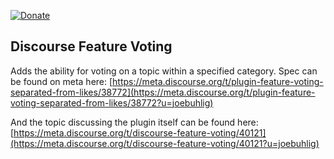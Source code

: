 [![Donate](https://img.shields.io/badge/paypal-donate-blue.svg)](https://www.paypal.com/cgi-bin/webscr?cmd=_s-xclick&hosted_button_id=REDVNFMCM4KBN)

## Discourse Feature Voting

Adds the ability for voting on a topic within a specified category. Spec can be found on meta here: [https://meta.discourse.org/t/plugin-feature-voting-separated-from-likes/38772](https://meta.discourse.org/t/plugin-feature-voting-separated-from-likes/38772?u=joebuhlig)

And the topic discussing the plugin itself can be found here: [https://meta.discourse.org/t/discourse-feature-voting/40121](https://meta.discourse.org/t/discourse-feature-voting/40121?u=joebuhlig)